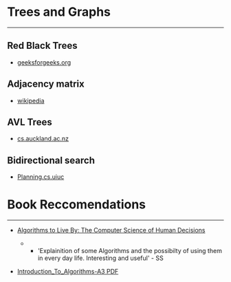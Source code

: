 

# Trees and Graphs
---
## Red Black Trees

* [geeksforgeeks.org](https://www.geeksforgeeks.org/red-black-tree-set-1-introduction-2/)

## Adjacency matrix

* [wikipedia](https://en.wikipedia.org/wiki/Adjacency_matriox)

## AVL Trees

* [cs.auckland.ac.nz](https://www.cs.auckland.ac.nz/software/AlgAnim/AVL.html)

## Bidirectional search  

* [Planning.cs.uiuc](http://planning.cs.uiuc.edu/node50.html)




# Book Reccomendations
---
* [Algorithms to Live By: The Computer Science of Human Decisions](https://www.amazon.com/Algorithms-Live-Computer-Science-Decisions-ebook/dp/B015CKNWJI) 
    * - 'Explainition of some Algorithms and the
possibilty of using them in every day life. Interesting and useful' - SS

* [Introduction_To_Algorithms-A3 PDF](./Introduction_To_Algorithms-A3.pdf)


